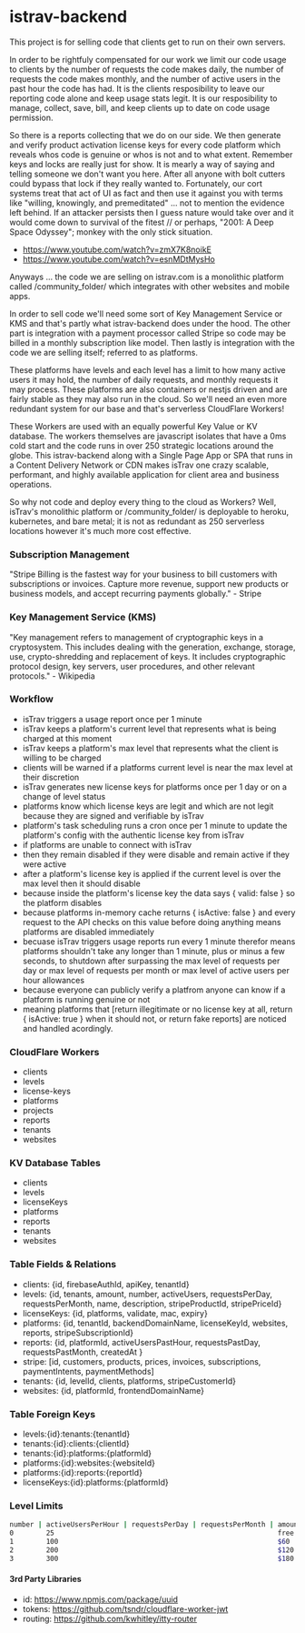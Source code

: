 istrav-backend
========
This project is for selling code that clients get to run on their own servers. 

In order to be rightfuly compensated for our work we limit our code usage to clients by the number of requests the code makes daily, the number of requests the code makes monthly, and the number of active users in the past hour the code has had. It is the clients resposibility to leave our reporting code alone and keep usage stats legit. It is our resposibility to manage, collect, save, bill, and keep clients up to date on code usage permission.

So there is a reports collecting that we do on our side. We then generate and verify product activation license keys for every code platform which reveals whos code is genuine or whos is not and to what extent. Remember keys and locks are really just for show. It is mearly a way of saying and telling someone we don't want you here. After all anyone with bolt cutters could bypass that lock if they really wanted to. Fortunately, our cort systems treat that act of UI as fact and then use it against you with terms like "willing, knowingly, and premeditated" ... not to mention the evidence left behind. If an attacker persists then I guess nature would take over and it would come down to survival of the fitest // or perhaps, "2001: A Deep Space Odyssey"; monkey with the only stick situation. 

- https://www.youtube.com/watch?v=zmX7K8noikE
- https://www.youtube.com/watch?v=esnMDtMysHo

Anyways ... the code we are selling on istrav.com is a monolithic platform called /community_folder/ which integrates with other websites and mobile apps.

In order to sell code we'll need some sort of Key Management Service or KMS and that's partly what istrav-backend does under the hood. The other part is integration with a payment processor called Stripe so code may be billed in a monthly subscription like model. Then lastly is integration with the code we are selling itself; referred to as platforms.

These platforms have levels and each level has a limit to how many active users it may hold, the number of daily requests, and monthly requests it may process. These platforms are also containers or nestjs driven and are fairly stable as they may also run in the cloud. So we'll need an even more redundant system for our base and that's serverless CloudFlare Workers! 

These Workers are used with an equally powerful Key Value or KV database. The workers themselves are javascript isolates that have a 0ms cold start and the code runs in over 250 strategic locations around the globe. This istrav-backend along with a Single Page App or SPA that runs in a Content Delivery Network or CDN makes isTrav one crazy scalable, performant, and highly available application for client area and business operations.

So why not code and deploy every thing to the cloud as Workers? Well, isTrav's monolithic platform or /community_folder/ is deployable to heroku, kubernetes, and bare metal; it is not as redundant as 250 serverless locations however it's much more cost effective.

### Subscription Management
"Stripe Billing is the fastest way for your business to bill customers with subscriptions or invoices. Capture more revenue, support new products or business models, and accept recurring payments globally." - Stripe

### Key Management Service (KMS)
"Key management refers to management of cryptographic keys in a cryptosystem. This includes dealing with the generation, exchange, storage, use, crypto-shredding and replacement of keys. It includes cryptographic protocol design, key servers, user procedures, and other relevant protocols." - Wikipedia

### Workflow
- isTrav triggers a usage report once per 1 minute
- isTrav keeps a platform's current level that represents what is being charged at this moment
- isTrav keeps a platform's max level that represents what the client is willing to be charged
- clients will be warned if a platforms current level is near the max level at their discretion
- isTrav generates new license keys for platforms once per 1 day or on a change of level status
- platforms know which license keys are legit and which are not legit because they are signed and verifiable by isTrav
- platform's task scheduling runs a cron once per 1 minute to update the platform's config with the authentic license key from isTrav
- if platforms are unable to connect with isTrav 
- then they remain disabled if they were disable and remain active if they were active
- after a platform's license key is applied if the current level is over the max level then it should disable
- because inside the platform's license key the data says { valid: false } so the platform disables
- because platforms in-memory cache returns { isActive: false } and every request to the API checks on this value before doing anything means platforms are disabled immediately
- becuase isTrav triggers usage reports run every 1 minute therefor means platforms shouldn't take any longer than 1 minute, plus or minus a few seconds, to shutdown after surpassing the max level of requests per day or max level of requests per month or max level of active users per hour allowances
- because everyone can publicly verify a platfrom anyone can know if a platform is running genuine or not
- meaning platforms that [return illegitimate or no license key at all, return { isActive: true } when it should not, or return fake reports] are noticed and handled acordingly.

### CloudFlare Workers
- clients
- levels
- license-keys
- platforms
- projects
- reports
- tenants
- websites

### KV Database Tables
- clients
- levels
- licenseKeys
- platforms
- reports
- tenants
- websites

### Table Fields & Relations
- clients: {id, firebaseAuthId, apiKey, tenantId}
- levels: {id, tenants, amount, number, activeUsers, requestsPerDay, requestsPerMonth, name, description, stripeProductId, stripePriceId}
- licenseKeys: {id, platforms, validate, mac, expiry}
- platforms: {id, tenantId, backendDomainName, licenseKeyId, websites, reports, stripeSubscriptionId}
- reports: {id, platformId, activeUsersPastHour, requestsPastDay, requestsPastMonth, createdAt }
- stripe: [id, customers, products, prices, invoices, subscriptions, paymentIntents, paymentMethods]
- tenants: {id, levelId, clients, platforms, stripeCustomerId}
- websites: {id, platformId, frontendDomainName}

### Table Foreign Keys
- levels:{id}:tenants:{tenantId}
- tenants:{id}:clients:{clientId}
- tenants:{id}:platforms:{platformId}
- platforms:{id}:websites:{websiteId}
- platforms:{id}:reports:{reportId}
- licenseKeys:{id}:platforms:{platformId}

### Level Limits
```bash
number | activeUsersPerHour | requestsPerDay | requestsPerMonth | amount
0        25                                                       free  
1        100                                                      $60
2        200                                                      $120
3        300                                                      $180
```

#### 3rd Party Libraries
- id: https://www.npmjs.com/package/uuid
- tokens: https://github.com/tsndr/cloudflare-worker-jwt
- routing: https://github.com/kwhitley/itty-router
